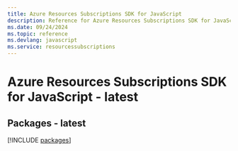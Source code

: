 ```yaml
---
title: Azure Resources Subscriptions SDK for JavaScript
description: Reference for Azure Resources Subscriptions SDK for JavaScript
ms.date: 09/24/2024
ms.topic: reference
ms.devlang: javascript
ms.service: resourcessubscriptions
---
```

# Azure Resources Subscriptions SDK for JavaScript - latest
## Packages - latest
[!INCLUDE [packages](resources-subscriptions-index.md)]